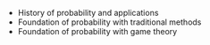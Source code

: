 * History of probability and applications
* Foundation of probability with traditional methods
* Foundation of probability with game theory